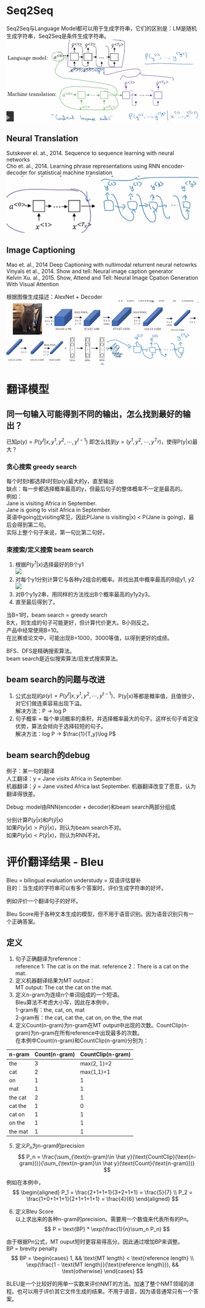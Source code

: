 # Seq2Seq

Seq2Seq与Language Model都可以用于生成字符串，它们的区别是：LM是随机生成字符串，Seq2Seq是条件生成字符串。  
![](/assets/53.png) 

## Neural Translation

Sutskever el. at., 2014. Sequence to sequence learning with neural networks  
Cho et. al., 2014. Learning phrase representations using RNN encoder-decoder for statistical machine translation  
![](/assets/51.png)  

## Image Captioning

Mao et. al., 2014 Deep Captioning with nultimodal returrent neural netowrks  
Vinyals et al., 2014. Show and tell: Neural image caption generator    
Kelvin Xu. al., 2015. Show, Attend and Tell: Neural Image Cpation Generation With Visual Attention  

根据图像生成描述：AlexNet + Decoder  
![](/assets/52.png)

# 翻译模型

## 同一句输入可能得到不同的输出，怎么找到最好的输出？  

已知$p(y) = P(y^t|x, y^1, y^2, \cdots, y^{t-1})$
即怎么找到$y = (y^1, y^2, \cdots, y^{T_y})$，使得P(y|x)最大？  

### 贪心搜索 greedy search

每个时刻t都选择t时刻p(y)最大的y，直至输出<EOS>  
缺点：每一步都选择概率最高的y，但最后句子的整体概率不一定是最高的。  
例如：  
Jane is visiting Africa in September.   
Jane is going to visit Africa in September.  
英语中going比visiting常见，因此P(Jane is visiting|x) < P(Jane is going)，最后会得到第二句。  
实际上整个句子来说，第一句比第二句好。  

### 束搜索/定义搜索 beam search  

1. 根据$P(y^1|x)$选择最好的B个y1  
![](/assets/images/Chapter10/54.png)   
2. 对每个y1分别计算它与各种y2组合的概率。并找出其中概率最高的B组y1, y2  
![](/assets/images/Chapter10/55.png)   
3. 对B个y1y2串，用同样的方法找出B个概率最高的y1y2y3。  
4. 直至最后得到了<EOS>。  

当B=1时，beam search = greedy search  
B大，则生成的句子可能更好，但计算代价更大。B小则反之。  
产品中经常使用B=10。  
在比赛或论文中，可能出现B=1000，3000等值，以得到更好的成绩。  

BFS、DFS是精确搜索算法。  
beam search是近似搜索算法/启发式搜索算法。  

## beam search的问题与改进

1. 公式出现的$p(y) = P(y^t|x, y^1, y^2, \cdots, y^{t-1})$、P(y|x)等都是概率值，且值很少，对它们做连乘容易出现下溢。  
解决方法：P -> log P  
2. 句子概率 = 每个单词概率的乘积，并选择概率最大的句子。这样长句子肯定没优势，算法会倾向于选择较短的句子。  
解决方法：log P -> $\frac{1}{T_y}\log P$

## beam search的debug

例子：某一句的翻译  
人工翻译：y = Jane visits Africa in September.  
机器翻译：$\hat y$ = Jane visited Africa last September. 
机器翻译改变了愿意，认为翻译得很差。  

Debug: 
model由RNN(encoder + decoder)和beam search两部分组成  

分别计算$P(y|x)$和$P(\hat y|x)$  
如果$P(y|x) > P(\hat y|x)$，则认为beam search不对。  
如果$P(y|x) < P(\hat y|x)$，则认为RNN不对。  

# 评价翻译结果 - Bleu

Bleu = bilingual evaluation understudy = 双语评估替补   
目的：当生成的字符串可以有多个答案时，评价生成字符串的好坏。  

例如评价一个翻译句子的好坏。  

Bleu Score用于各种文本生成的模型，但不用于语音识别。因为语音识别只有一个正确答案。  

## 定义

1. 句子正确翻译为reference：  
reference 1: The cat is on the mat. 
reference 2：There is a cat on the mat. 
2. 定义机器翻译结果为MT output：  
MT output: The cat the cat on the mat.  
3. 定义n-gram为连续n个单词组成的一个短语。  
Bleu算法不考虑大小写，因此在本例中，  
1-gram有：the, cat, on, mat  
2-gram有：the cat, cat the, cat on, on the, the mat  
4. 定义Count(n-gram)为n-gram在MT output中出现的次数。CountClip(n-gram)为n-gram在所有reference中出现最多的次数。  
在本例中Count(n-gram)和CountClip(n-gram)分别为：  

|n-gram|Count(n-gram)|CountClip(n-gram)|
|---|---|---|
|the|3|max(2, 1)=2|
|cat|2|max(1,1)=1|
|on|1|1|
|mat|1|1|
|the cat|2|1|
|cat the|1|0|
|cat on|1|1|
|on the|1|1|
|the mat|1|1|

5. 定义$P_n$为n-gram的precision  
$$
P_n = \frac{\sum_{\text{n-gram}\in \hat y}(\text{CountClip}(\text{n-gram}))}{\sum_{\text{n-gram}\in \hat y}(\text{Count}(\text{n-gram}))}
$$

例如在本例中，  
$$
\begin{aligned}
P_1 = \frac{2+1+1+1}{3+2+1+1} = \frac{5}{7} \\
P_2 = \frac{1+0+1+1+1}{2+1+1+1+1} = \frac{4}{6}
\end{aligned}
$$

6. 定义Bleu Score  
以上求出来的各种n-gram的precision。需要用一个数值来代表所有的Pn。  
$$
P = \text{BP} * \exp(\frac{1}{n}\sum_n P_n)
$$

由于根据Pn公式，MT ouput短时更容易得高分。因此通过增加BP来调整。  
BP = brevity penalty  
$$
BP = 
\begin{cases}
1, && \text{MT length} < \text{reference length} \\
\exp(\frac{1 - \text{MT length}}{\text{reference length}}), && \text{otherwise}
\end{cases}
$$

BLEU是一个比较好的用单一实数来评价NMT的方法。加速了整个NMT领域的进程。也可以用于评价其它文件生成的结果。不用于语音，因为语音通常只有一个答案。  